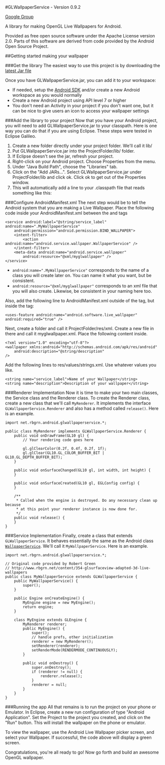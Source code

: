 #GLWallpaperService - Version 0.9.2
 
[Google Group](http://groups.google.com/group/glwallpaperservice)

A library for making OpenGL Live Wallpapers for Android.

Provided as free open source software under the Apache License version 2.0.
Parts of this software are derived from code provided by the Android Open Source Project.

##Getting started making your wallpaper


###Get the library
The easiest way to use this project is by downloading the [latest Jar file](https://github.com/downloads/markfguerra/GLWallpaperService/GLWallpaperService.zip)    

Once you have GLWallpaperService.jar, you can add it to your workspace:

* If needed, setup the [Android SDK](http://developer.android.com/) and/or create a new Android workspace as you would normally 
* Create a new Android project using API level 7 or higher
* You don't need an Activity in your project if you don't want one, but it can be nice to give users an icon to access your wallpaper settings

###Add the library to your project
Now that you have your Android project, you will need to add GLWallpaperService.jar to your classpath. Here is one way you can do that if you are using Eclipse. These steps were tested in Eclipse Galileo.

1. Create a new folder directly under your project folder. We'll call it lib/
2. Put GLWallpaperService.jar into the ProjectFolder/lib/ folder.
3. If Eclipse doesn't see the jar, refresh your project.
4. Right-click on your Android project. Choose Properties from the menu.
5. Under "Java Build Path", choose the "Libraries" tab.
6. Click on the "Add JARs...". Select GLWallpaperService.jar under ProjectFolder/lib and click ok. Click ok to get out of the Properties window.
7. This will automatically add a line to your .classpath file that reads something like this: 
    <classpathentry kind="lib" path="lib/GLWallpaperService.jar"/>

###Configure AndroidManifest.xml
The next step would be to tell the Android system that you are making a Live Wallpaper. Place the following code inside your AndroidManifest.xml between the <Application> and </Application> tags

    <service android:label="@string/service_label" android:name=".MyWallpaperService"
        android:permission="android.permission.BIND_WALLPAPER">
        <intent-filter>
            <action android:name="android.service.wallpaper.WallpaperService" />
        </intent-filter>
        <meta-data android:name="android.service.wallpaper"
            android:resource="@xml/myglwallpaper" />
    </service>

* `android:name=".MyWallpaperService"` corresponds to the name of a class you will create later on. You can name it what you want, but be consistent. 
* `android:resource="@xml/myglwallpaper"` corresponds to an xml file that you will also create. Likewise, be consistent in your naming here too.

Also, add the following line to AndroidManifest.xml outside of the <Application> tag, but inside the <Manifest> tag:

    <uses-feature android:name="android.software.live_wallpaper" android:required="true" />

Next, create a folder and call it ProjectFolder/res/xml. Create a new file in there and call it myglwallpaper.xml. Place the following content inside.

    <?xml version="1.0" encoding="utf-8"?>
    <wallpaper xmlns:android="http://schemas.android.com/apk/res/android"
        android:description="@string/description"
    />

Add the following lines to res/values/strings.xml. Use whatever values you like.

    <string name="service_label">Name of your Wallpaper</string>
    <string name="description">Description of your wallpaper</string>

###Renderer Implementation
Now it is time to make your two main classes, the Service class and the Renderer class. 
To create the Renderer class, create a new class that we'll call `MyRenderer`. It implements the interface `GLWallpaperService.Renderer` and also has a method called `release()`. Here is an example.

    import net.rbgrn.android.glwallpaperservice.*;
    
    public class MyRenderer implements GLWallpaperService.Renderer {
        public void onDrawFrame(GL10 gl) {
            // Your rendering code goes here
            
            gl.glClearColor(0.2f, 0.4f, 0.2f, 1f);
            gl.glClear(GL10.GL_COLOR_BUFFER_BIT | GL10.GL_DEPTH_BUFFER_BIT);
        }
        
        public void onSurfaceChanged(GL10 gl, int width, int height) {
        }
        
        public void onSurfaceCreated(GL10 gl, EGLConfig config) {
        }
        
        /**
         * Called when the engine is destroyed. Do any necessary clean up because
         * at this point your renderer instance is now done for.
         */
        public void release() {
        }
    }

###Service Implementation
Finally, create a class that extends `GLWallpaperService`. It behaves essentially the same as the Android class [`WallpaperService`](http://developer.android.com/reference/android/service/wallpaper/WallpaperService.html). We'll call it `MyWallpaperService`. Here is an example.

    import net.rbgrn.android.glwallpaperservice.*;
    
    // Original code provided by Robert Green
    // http://www.rbgrn.net/content/354-glsurfaceview-adapted-3d-live-wallpapers
    public class MyWallpaperService extends GLWallpaperService {
        public MyWallpaperService() {
            super();
        }
        
        public Engine onCreateEngine() {
            MyEngine engine = new MyEngine();
            return engine;
        }
        
        class MyEngine extends GLEngine {
            MyRenderer renderer;
            public MyEngine() {
                super();
                // handle prefs, other initialization
                renderer = new MyRenderer();
                setRenderer(renderer);
                setRenderMode(RENDERMODE_CONTINUOUSLY);
            }
            
            public void onDestroy() {
                super.onDestroy();
                if (renderer != null) {
                    renderer.release();
                }
                renderer = null;
            }
        }
    }

###Running the app
All that remains is to run the project on your phone or Emulator. In Eclipse, create a new run configuration of type "Android Application". Set the Project to the project you created, and click on the "Run" button. This will install the wallpaper on the phone or emulator.

To view the wallpaper, use the Android Live Wallpaper picker screen, and select your Wallpaper. If successful, the code above will display a green screen.

Congratulations, you're all ready to go! Now go forth and build an awesome OpenGL wallpaper.
